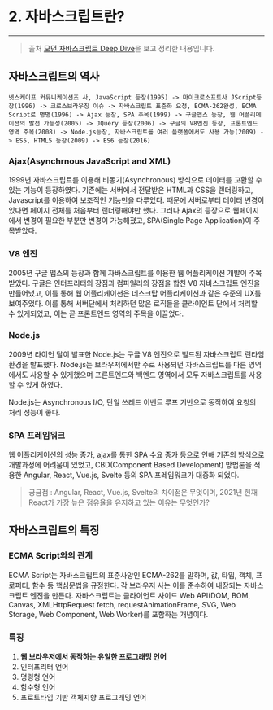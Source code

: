 # 2. 자바스크립트란?

---

> 출처 [모던 자바스크립트 Deep Dive](http://www.kyobobook.co.kr/product/detailViewKor.laf?ejkGb=KOR&mallGb=KOR&barcode=9791158392239&orderClick=LEa&Kc=)을 보고 정리한 내용입니다.

## 자바스크립트의 역사

```
넷스케이프 커뮤니케이션즈 사, JavaScript 등장(1995) -> 마이크로소프트사 JScript등장(1996) -> 크로스브라우징 이슈 -> 자바스크립트 표준화 요청, ECMA-262완성, ECMA Script로 명명(1996) -> Ajax 등장, SPA 주목(1999) -> 구글맵스 등장, 웹 어플리메이션의 발전 가능성(2005) -> JQuery 등장(2006) -> 구글의 V8엔진 등장, 프론트엔드 영역 주목(2008) -> Node.js등장, 자바스크립트를 여러 플랫폼에서도 사용 가능(2009) -> ES5, HTML5 등장(2009) -> ES6 등장(2016)
```



### Ajax(Asynchrnous JavaScript and XML)

 1999년 자바스크립트를 이용해 비동기(Asynchronous) 방식으로 데이터를 교환할 수 있는 기능이 등장하였다. 기존에는 서버에서 전달받은 HTML과 CSS을 랜더링하고, Javascript를 이용하여 보조적인 기능만을 다루었다. 때문에 서버로부터 데이터 변경이 있다면 페이지 전체를 처음부터 랜더링해야만 했다. 그러나 Ajax의 등장으로 웹페이지에서 변경이 필요한 부분만 변경이 가능해졌고, SPA(Single Page Application)이 주목받았다. 



### V8 엔진

2005년 구글 맵스의 등장과 함께 자바스크립트를 이용한 웹 어플리케이션 개발이 주목받았다. 구글은 인터프리터의 장점과 컴파일러의 장점을 합친 V8 자바스크립트 엔진을 만들어냈고, 이를 통해 웹 어플리케이션은 데스크탑 어플리케이션과 같은 수준의 UX를 보여주었다. 이를 통해 서버단에서 처리하던 많은 로직들을 클라이언트 단에서 처리할 수 있게되었고, 이는 곧 프론트엔드 영역의 주목을 이끌었다.



### Node.js

 2009년 라이언 달이 발표한 Node.js는 구글 V8 엔진으로 빌드된 자바스크립트 런타임 환경을 발표했다. Node.js는 브라우저에서만 주로 사용되던 자바스크립트를 다른 영역에서도 사용할 수 있게했으며 프론트엔드와 백엔드 영역에서 모두 자바스크립트를 사용할 수 있게 하였다.

 Node.js는 Asynchronous I/O, 단일 쓰레드 이벤트 루프 기반으로 동작하여 요청의 처리 성능이 좋다. 



### SPA 프레임워크

 웹 어플리케이션의 성능 증가, ajax를 통한 SPA 수요 증가 등으로 인해 기존의 방식으로 개발과정에 어려움이 있었고, CBD(Component Based Development) 방법론을 적용한 Angular, React, Vue.js, Svelte 등의 SPA 프레임워크가 대중화 되었다.

> 궁금점 : Angular, React, Vue.js, Svelte의 차이점은 무엇이며, 2021년 현재 React가 가장 높은 점유율을 유지하고 있는 이유는 무엇인가?



## 자바스크립트의 특징

### ECMA Script와의 관계

ECMA Script는 자바스크립트의 표준사양인 ECMA-262를 말하며, 값, 타입, 객체, 프로퍼티, 함수 등 핵심문법을 규정한다. 각 브라우저 사는 이를 준수하여 내장되는 자바스크립트 엔진을 만든다. 자바스크립트는 클라이언트 사이드 Web API(DOM, BOM, Canvas, XMLHttpRequest fetch, requestAnimationFrame, SVG, Web Storage, Web Component, Web Worker)를 포함하는 개념이다.



### 특징

1. **웹 브라우저에서 동작하는 유일한 프로그래밍 언어**
2. 인터프리터 언어
3. 명령형 언어
4. 함수형 언어
5. 프로토타입 기반 객체지향 프로그래밍 언어



